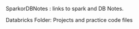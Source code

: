 SparkorDBNotes : links to spark and DB Notes.




Databricks Folder: Projects and practice code files
